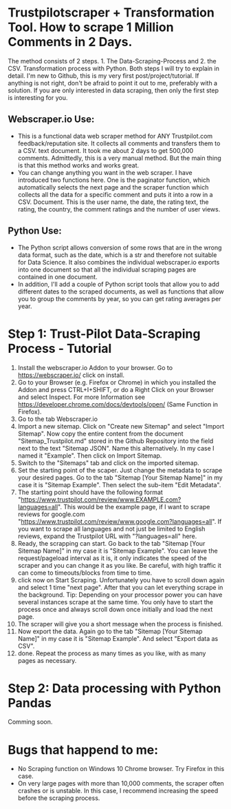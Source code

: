 # Trustpilotscraper + Transformation Tool. How to scrape 1 Million Comments in 2 Days. 

The method consists of 2 steps. 1. The Data-Scraping-Process and 2. the CSV. Transformation process with Python. Both steps I will try to explain in detail. 
I'm new to Github, this is my very first post/project/tutorial. If anything is not right, don't be afraid to point it out to me, preferably with a solution. If you are only interested in data scraping, then only the first step is interesting for you. 

## Webscraper.io Use:
- This is a functional data web scraper method for ANY Trustpilot.com feedback/reputation site. It collects all comments and transfers them to a CSV. text document. It took me about 2 days to get 500,000 comments. Admittedly, this is a very manual method. But the main thing is that this method works and works great.
- You can change anything you want in the web scraper. I have introduced two functions here. One is the paginator function, which automatically selects the next page and the scraper function which collects all the data for a specific comment and puts it into a row in a CSV. Document. This is the user name, the date, the rating text, the rating, the country, the comment ratings and the number of user views. 

## Python Use:
- The Python script allows conversion of some rows that are in the wrong data format, such as the date, which is a str and therefore not suitable for Data Science. It also combines the individual webscraper.io exports into one document so that all the individual scraping pages are contained in one document. 
- In addition, I'll add a couple of Python script tools that allow you to add different dates to the scraped documents, as well as functions that allow you to group the comments by year, so you can get rating averages per year.

# Step 1: Trust-Pilot Data-Scraping Process - Tutorial
1. Install the webscraper.io Addon to your browser. Go to https://webscraper.io/ click on install.
3. Go to your Browser (e.g. Firefox or Chrome) in which you installed the Addon and press CTRL+I+SHIFT, or do a Right Click on your Browser and select Inspect. For more Information see https://developer.chrome.com/docs/devtools/open/ (Same Function in Firefox).
5. Go to the tab Webscraper.io
6. Import a new sitemap. Click on "Create new Sitemap" and select "Import Sitemap". Now copy the entire content from the document "Sitemap_Trustpilot.md" stored in the Github Repository into the field next to the text "Sitemap JSON". Name this alternatively. In my case I named it "Example". Then click on Import Sitemap. 
7. Switch to the "Sitemaps" tab and click on the imported sitemap.
8. Set the starting point of the scaper. Just change the metadata to scrape your desired pages. Go to the tab "Sitemap [Your Sitemap Name]" in my case it is "Sitemap Example". Then select the sub-item "Edit Metadata". 
8. The starting point should have the following format "https://www.trustpilot.com/review/www.EXAMPLE.com?languages=all". This would be the example page, if I want to scrape reviews for google.com "https://www.trustpilot.com/review/www.google.com?languages=all". If you want to scrape all languages and not just be limited to English reviews, expand the Trustpilot URL with "?languages=all" here.
9. Ready, the scrapping can start. Go back to the tab "Sitemap [Your Sitemap Name]" in my case it is "Sitemap Example". You can leave the request/pageload interval as it is, it only indicates the speed of the scraper and you can change it as you like. Be careful, with high traffic it can come to timeouts/blocks from time to time. 
10. click now on Start Scraping. Unfortunately you have to scroll down again and select 1 time "next page". After that you can let everything scrape in the background. Tip: Depending on your processor power you can have several instances scrape at the same time. You only have to start the process once and always scroll down once initially and load the next page.
11. The scraper will give you a short message when the process is finished. 
12. Now export the data. Again go to the tab "Sitemap [Your Sitemap Name]" in my case it is "Sitemap Example". And select "Export data as CSV".
13. done. Repeat the process as many times as you like, with as many pages as necessary.

# Step 2: Data processing with Python Pandas
Comming soon.

# Bugs that happend to me:
- No Scraping function on Windows 10 Chrome browser. Try Firefox in this case.
- On very large pages with more than 10,000 comments, the scraper often crashes or is unstable. In this case, I recommend increasing the speed before the scraping process.
